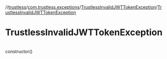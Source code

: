 //[trustless](../../../index.md)/[com.trustless.exceptions](../index.md)/[TrustlessInvalidJWTTokenException](index.md)/[TrustlessInvalidJWTTokenException](-trustless-invalid-j-w-t-token-exception.md)

# TrustlessInvalidJWTTokenException

\
constructor()
